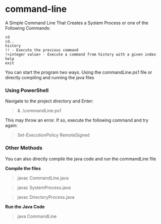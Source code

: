 # command-line

A Simple Command Line That Creates a System Process or one of the Following Commands:

~~~
cd
cd..
history
!! - Execute the previous command
!<integer value> - Execute a command from history with a given index
help
exit
~~~

You can start the program two ways.  Using the commandLine.ps1 file or directly compiling and running the java files

### Using PowerShell ###

Navigate to the project directory and Enter:

> & .\commandLine.ps1

This may throw an error.  If so, execute the following command and try again:

> Set-ExecutionPolicy RemoteSigned

### Other Methods ###

You can also directly compile the java code and run the commandLine file

**Compile the files**
>javac CommandLine.java

>javac SystemProcess.java

>javac DirectoryProcess.java

**Run the Java Code**
>java CommandLine

